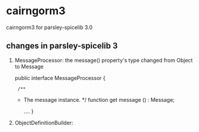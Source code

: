cairngorm3
==========

cairngorm3 for parsley-spicelib 3.0


changes in parsley-spicelib 3
----------------------------------

1. MessageProcessor: the message() property's type changed from Object to Message

    public interface MessageProcessor {
    
        /**
	  * The message instance.
	  */
	function get message () : Message;
    
        ....
    }

2. ObjectDefinitionBuilder: